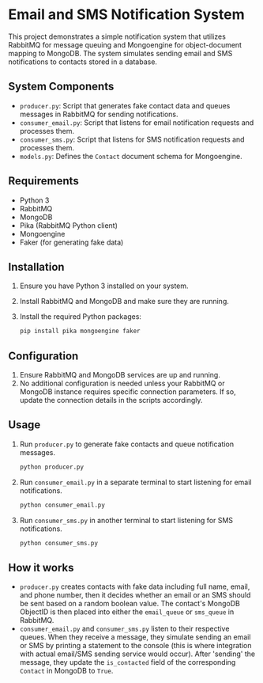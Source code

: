 # Email and SMS Notification System

This project demonstrates a simple notification system that utilizes RabbitMQ for message queuing and Mongoengine for object-document mapping to MongoDB. The system simulates sending email and SMS notifications to contacts stored in a database.

## System Components

- `producer.py`: Script that generates fake contact data and queues messages in RabbitMQ for sending notifications.
- `consumer_email.py`: Script that listens for email notification requests and processes them.
- `consumer_sms.py`: Script that listens for SMS notification requests and processes them.
- `models.py`: Defines the `Contact` document schema for Mongoengine.

## Requirements

- Python 3
- RabbitMQ
- MongoDB
- Pika (RabbitMQ Python client)
- Mongoengine
- Faker (for generating fake data)

## Installation

1. Ensure you have Python 3 installed on your system.
2. Install RabbitMQ and MongoDB and make sure they are running.
3. Install the required Python packages:
   
   ```sh
   pip install pika mongoengine faker
   ```

## Configuration
1. Ensure RabbitMQ and MongoDB services are up and running.
2. No additional configuration is needed unless your RabbitMQ or MongoDB instance requires specific connection parameters. If so, update the connection details in the scripts accordingly.

## Usage
1. Run `producer.py` to generate fake contacts and queue notification messages.
    ```sh
    python producer.py
    ```
2. Run `consumer_email.py` in a separate terminal to start listening for email notifications.
    ```sh
    python consumer_email.py
    ```    
3. Run `consumer_sms.py` in another terminal to start listening for SMS notifications.
    ```sh
    python consumer_sms.py
    ```  


## How it works
- `producer.py` creates contacts with fake data including full name, email, and phone number, then it decides whether an email or an SMS should be sent based on a random boolean value. The contact's MongoDB ObjectID is then placed into either the `email_queue` or `sms_queue` in RabbitMQ.
- `consumer_email.py` and `consumer_sms.py` listen to their respective queues. When they receive a message, they simulate sending an email or SMS by printing a statement to the console (this is where integration with actual email/SMS sending service would occur). After 'sending' the message, they update the `is_contacted` field of the corresponding `Contact` in MongoDB to `True`.